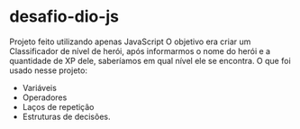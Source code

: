 # desafio-dio-js
Projeto feito utilizando apenas JavaScript
O objetivo era criar um Classificador de nível de herói, após informarmos o nome do herói e a quantidade de XP dele, saberíamos em qual nível ele se encontra.
O que foi usado nesse projeto:
- Variáveis
- Operadores
- Laços de repetição
- Estruturas de decisões.

